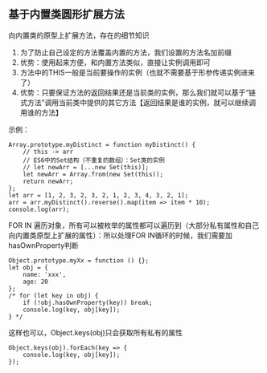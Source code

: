 ## 基于内置类圆形扩展方法

 向内置类的原型上扩展方法，存在的细节知识

 1. 为了防止自己设定的方法覆盖内置的方法，我们设置的方法名加前缀 
 2. 优势：使用起来方便，和内置方法类似，直接让实例调用即可
 3. 方法中的THIS一般是当前要操作的实例（也就不需要基于形参传递实例进来了）
 4. 优势：只要保证方法的返回结果还是当前类的实例，那么我们就可以基于“链式方法”调用当前类中提供的其它方法【返回结果是谁的实例，就可以继续调用谁的方法】
 
示例：

	Array.prototype.myDistinct = function myDistinct() {
		// this -> arr
		// ES6中的Set结构（不重复的数组）：Set类的实例
		// let newArr = [...new Set(this)];
		let newArr = Array.from(new Set(this));
		return newArr;
	};
	let arr = [1, 2, 3, 2, 3, 2, 1, 2, 3, 4, 3, 2, 1];
	arr = arr.myDistinct().reverse().map(item => item * 10);
	console.log(arr); 

FOR IN 遍历对象，所有可以被枚举的属性都可以遍历到（大部分私有属性和自己向内置类原型上扩展的属性）：所以处理FOR IN循环的时候，我们需要加hasOwnProperty判断

	Object.prototype.myXx = function () {};
	let obj = {
		name: 'xxx',
		age: 20
	};
	/* for (let key in obj) {
		if (!obj.hasOwnProperty(key)) break;
		console.log(key, obj[key]);
	} */
	
这样也可以，Object.keys(obj)只会获取所有私有的属性

	Object.keys(obj).forEach(key => {
		console.log(key, obj[key]);
	});